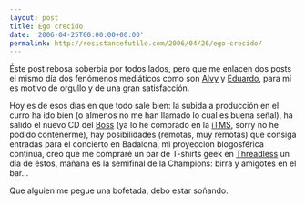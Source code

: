 ```yaml
---
layout: post
title: Ego crecido
date: '2006-04-25T00:00:00+00:00'
permalink: http://resistancefutile.com/2006/04/26/ego-crecido/
---
```

Éste post rebosa soberbia por todos lados, pero que me enlacen dos posts el mismo día dos fenómenos mediáticos como son <a href="http://www.microsiervos.com/archivo/musica/itunes-statistician.html">Alvy</a> y <a href="http://www.alt1040.com/archivo/2006/04/25/linspire-ahora-es-gratis-freespire/">Eduardo</a>, para mí es motivo de orgullo y de una gran satisfacción.

Hoy es de esos días en que todo sale bien: la subida a producción en el curro ha ido bien (o almenos no me han llamado lo cual es buena señal), ha salido el nuevo CD del <a href="http://www.brucespringsteen.net/site.html">Boss</a> (ya lo he comprado en la <a href="http://es.wikipedia.org/wiki/ITunes_Music_Store">iTMS</a>, sorry no he podido contenerme), hay posibilidades (remotas, muy remotas) que consiga entradas para el concierto en Badalona, mi proyección blogosférica continúa, creo que me compraré un par de T-shirts geek en <a href="http://www.threadless.com/">Threadless</a> un día de éstos, mañana es la semifinal de la Champions: birra y amigotes en el bar...

Que alguien me pegue una bofetada, debo estar soñando.
